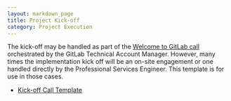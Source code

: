 ```yaml
---
layout: markdown_page
title: Project Kick-off
category: Project Execution
---
```


The kick-off may be handled as part of the [Welcome to GitLab call](/handbook/customer-success/tam/#where-does-a-technical-account-manager-fit-in) orchestrated by the GitLab Technical Account Manager.  However, many times the implementation kick off will be an on-site engagement or one handled directly by the Professional Services Engineer.  This template is for use in those cases.

* [Kick-off Call Template](https://docs.google.com/presentation/d/1sZDjQ1iI_OtekvsK5XIGov6Hvev9msCBrwE77GgE41w/edit)
